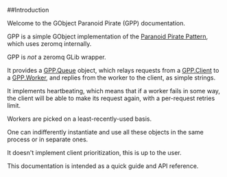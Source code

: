 ##Introduction

Welcome to the GObject Paranoid Pirate (GPP) documentation.

GPP is a simple GObject implementation of the [Paranoid Pirate Pattern](http://rfc.zeromq.org/spec:6),
which uses zeromq internally.

GPP is *not* a zeromq GLib wrapper.

It provides a [GPP.Queue](#GPP.Queue) object, which relays requests from a [GPP.Client](#GPP.Client) to a [GPP.Worker](#GPP.Worker), and replies
from the worker to the client, as simple strings.

It implements heartbeating, which means that if a worker fails in some way, the client will be able
to make its request again, with a per-request retries limit.

Workers are picked on a least-recently-used basis.

One can indifferently instantiate and use all these objects in the same process or in separate ones.

It doesn't implement client prioritization, this is up to the user.

This documentation is intended as a quick guide and API reference.



